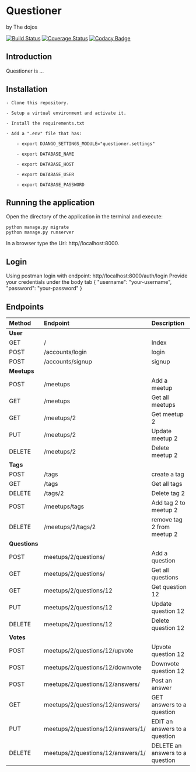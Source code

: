 # Questioner

by The dojos

[![Build Status](https://travis-ci.com/kbjude/questioner.svg?branch=develop)](https://travis-ci.com/kbjude/questioner)
[![Coverage Status](https://coveralls.io/repos/github/kbjude/questioner/badge.svg?branch=develop)](https://coveralls.io/github/kbjude/questioner?branch=develop)
[![Codacy Badge](https://api.codacy.com/project/badge/Grade/5733e79fce2049e8bb43bc0558a5b910)](https://www.codacy.com/app/kalsmic/questioner?utm_source=github.com&amp;utm_medium=referral&amp;utm_content=kbjude/questioner&amp;utm_campaign=Badge_Grade)

## Introduction

Questioner is ...

## Installation

    - Clone this repository.

    - Setup a virtual environment and activate it.

    - Install the requirements.txt

    - Add a ".env" file that has:

        - export DJANGO_SETTINGS_MODULE="questioner.settings"

        - export DATABASE_NAME

        - export DATABASE_HOST

        - export DATABASE_USER

        - export DATABASE_PASSWORD

## Running the application

Open the directory of the application in the terminal and execute:

    python manage.py migrate
    python manage.py runserver

In a browser type the Url: http//localhost:8000.

## Login

Using postman login with endpoint: http//localhost:8000/auth/login
Provide your credentials under the body tab
{
"username": "your-username",
"password": "your-password"
}

## Endpoints

| Method        | Endpoint                          | Description                     |
|:--------------|:----------------------------------|:--------------------------------|
| **User**      |                                   |                                 |
| GET           | /                                 | Index                           |
| POST          | /accounts/login                   | login                           |
| POST          | /accounts/signup                  | signup                          |
| **Meetups**   |                                   |                                 |
| POST          | /meetups                          | Add a meetup                    |
| GET           | /meetups                          | Get all meetups                 |
| GET           | /meetups/2                        | Get meetup 2                    |
| PUT           | /meetups/2                        | Update meetup 2                 |
| DELETE        | /meetups/2                        | Delete meetup 2                 |
| **Tags**      |                                   |                                 |
| POST          | /tags                             | create a tag                    |
| GET           | /tags                             | Get all tags                    |
| DELETE        | /tags/2                           | Delete tag 2                    |
| POST          | /meetups/tags                     | Add tag 2 to meetup 2           |
| DELETE        | /meetups/2/tags/2                 | remove tag 2 from meetup 2      |
| **Questions** |                                   |                                 |
| POST          | meetups/2/questions/              | Add a question                  |
| GET           | meetups/2/questions/              | Get all questions               |
| GET           | meetups/2/questions/12            | Get question 12                 |
| PUT           | meetups/2/questions/12            | Update question 12              |
| DELETE        | meetups/2/questions/12            | Delete question 12              |
| **Votes**     |                                   |                                 |
| POST          | meetups/2/questions/12/upvote     | Upvote question 12              |
| POST          | meetups/2/questions/12/downvote   | Downvote question 12            |
| POST          | meetups/2/questions/12/answers/   | Post an answer                  |
| GET           | meetups/2/questions/12/answers/   | GET answers to a question       |
| PUT           | meetups/2/questions/12/answers/1/ | EDIT an answers to a question   |
| DELETE        | meetups/2/questions/12/answers/1/ | DELETE an answers to a question |
